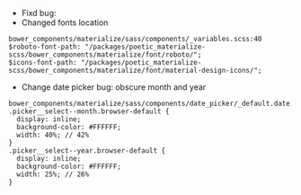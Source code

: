 - Fixd bug:
- Changed fonts location
```
bower_components/materialize/sass/components/_variables.scss:40
$roboto-font-path: "/packages/poetic_materialize-scss/bower_components/materialize/font/roboto/";
$icons-font-path: "/packages/poetic_materialize-scss/bower_components/materialize/font/material-design-icons/";
```

- Change date picker bug: obscure month and year
```
bower_components/materialize/sass/components/date_picker/_default.date.scss
.picker__select--month.browser-default {
  display: inline;
  background-color: #FFFFFF;
  width: 40%; // 42%
}
.picker__select--year.browser-default {
  display: inline;
  background-color: #FFFFFF;
  width: 25%; // 26%
}
```
